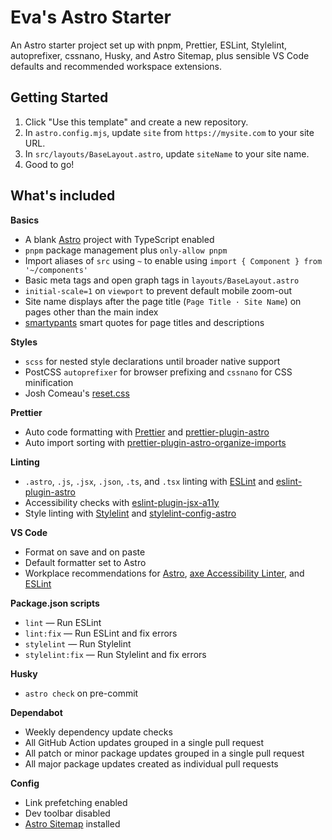 # Eva's Astro Starter

An Astro starter project set up with pnpm, Prettier, ESLint, Stylelint, autoprefixer, cssnano, Husky, and Astro Sitemap, plus sensible VS Code defaults and recommended workspace extensions.

## Getting Started

1. Click "Use this template" and create a new repository.
2. In `astro.config.mjs`, update `site` from `https://mysite.com` to your site URL.
3. In `src/layouts/BaseLayout.astro`, update `siteName` to your site name.
4. Good to go!

## What's included

**Basics**
- A blank [Astro](https://astro.build/) project with TypeScript enabled
- `pnpm` package management plus `only-allow pnpm`
- Import aliases of `src` using `~` to enable using `import { Component } from '~/components'` 
- Basic meta tags and open graph tags in `layouts/BaseLayout.astro`
- `initial-scale=1` on `viewport` to prevent default mobile zoom-out
- Site name displays after the page title (`Page Title · Site Name`) on pages other than the main index
- [smartypants](https://github.com/othree/smartypants.js) smart quotes for page titles and descriptions

**Styles**
- `scss` for nested style declarations until broader native support
- PostCSS `autoprefixer` for browser prefixing and `cssnano` for CSS minification
- Josh Comeau's [reset.css](https://www.joshwcomeau.com/css/custom-css-reset/)

**Prettier**
- Auto code formatting with [Prettier](https://prettier.io/) and [prettier-plugin-astro](https://github.com/withastro/prettier-plugin-astro)
- Auto import sorting with [prettier-plugin-astro-organize-imports](https://github.com/neoki07/prettier-plugin-astro-organize-imports)

**Linting**
- `.astro`, `.js`, `.jsx`, `.json`, `.ts`, and `.tsx` linting with [ESLint](https://eslint.org/) and [eslint-plugin-astro](https://github.com/ota-meshi/eslint-plugin-astro)
- Accessibility checks with [eslint-plugin-jsx-a11y](https://github.com/jsx-eslint/eslint-plugin-jsx-a11y)
- Style linting with [Stylelint](https://stylelint.io/) and [stylelint-config-astro](https://github.com/mattpfeffer/stylelint-config-astro)

**VS Code**
- Format on save and on paste
- Default formatter set to Astro
- Workplace recommendations for [Astro](https://marketplace.visualstudio.com/items?itemName=astro-build.astro-vscode), [axe Accessibility Linter](https://marketplace.visualstudio.com/items?itemName=deque-systems.vscode-axe-linter), and [ESLint](https://marketplace.visualstudio.com/items?itemName=dbaeumer.vscode-eslint)

**Package.json scripts**
- `lint` — Run ESLint
- `lint:fix` — Run ESLint and fix errors
- `stylelint` — Run Stylelint
- `stylelint:fix` — Run Stylelint and fix errors

**Husky**
- `astro check` on pre-commit

**Dependabot**
- Weekly dependency update checks
- All GitHub Action updates grouped in a single pull request
- All patch or minor package updates grouped in a single pull request
- All major package updates created as individual pull requests

**Config**
- Link prefetching enabled
- Dev toolbar disabled
- [Astro Sitemap](https://docs.astro.build/en/guides/integrations-guide/sitemap/) installed